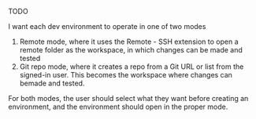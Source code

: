 TODO

I want each dev environment to operate in one of two modes

1. Remote mode, where it uses the Remote - SSH extension to open a remote folder as the workspace, in which changes can be made and tested
2. Git repo mode, where it creates a repo from a Git URL or list from the signed-in user. This becomes the workspace where changes can bemade and tested.

For both modes, the user should select what they want before creating an environment, and the environment should open in the proper mode.
